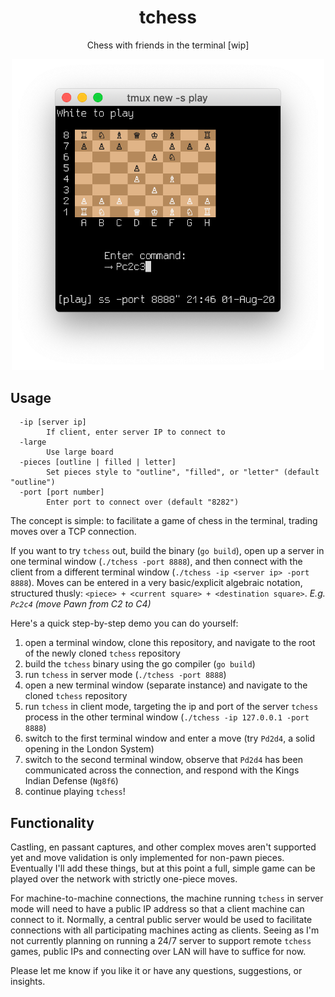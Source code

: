 
<div align="center">
  <h1>tchess</h1>
  <p>Chess with friends in the terminal [wip]</p>
</div>

<div align="center">
  <img src="https://github.com/jaredgorski/tchess/raw/master/.media/tchess-screenshot.png" width="500" />
</div>

<h2>Usage</h1>

```
  -ip [server ip]
        If client, enter server IP to connect to
  -large
        Use large board
  -pieces [outline | filled | letter]
        Set pieces style to "outline", "filled", or "letter" (default "outline")
  -port [port number]
        Enter port to connect over (default "8282")
```

The concept is simple: to facilitate a game of chess in the terminal, trading moves over a TCP connection.

If you want to try `tchess` out, build the binary (`go build`), open up a server in one terminal window (`./tchess -port 8888`), and then connect with the client from a different terminal window (`./tchess -ip <server ip> -port 8888`). Moves can be entered in a very basic/explicit algebraic notation, structured thusly: `<piece> + <current square> + <destination square>`. _E.g. `Pc2c4` (move Pawn from C2 to C4)_

Here's a quick step-by-step demo you can do yourself:
1. open a terminal window, clone this repository, and navigate to the root of the newly cloned `tchess` repository
2. build the `tchess` binary using the go compiler (`go build`)
3. run `tchess` in server mode (`./tchess -port 8888`)
4. open a new terminal window (separate instance) and navigate to the cloned `tchess` repository
5. run `tchess` in client mode, targeting the ip and port of the server `tchess` process in the other terminal window (`./tchess -ip 127.0.0.1 -port 8888`)
6. switch to the first terminal window and enter a move (try `Pd2d4`, a solid opening in the London System)
7. switch to the second terminal window, observe that `Pd2d4` has been communicated across the connection, and respond with the Kings Indian Defense (`Ng8f6`)
8. continue playing `tchess`!

<h2>Functionality</h1>

Castling, en passant captures, and other complex moves aren't supported yet and move validation is only implemented for non-pawn pieces. Eventually I'll add these things, but at this point a full, simple game can be played over the network with strictly one-piece moves.

For machine-to-machine connections, the machine running `tchess` in server mode will need to have a public IP address so that a client machine can connect to it. Normally, a central public server would be used to facilitate connections with all participating machines acting as clients. Seeing as I'm not currently planning on running a 24/7 server to support remote `tchess` games, public IPs and connecting over LAN will have to suffice for now.

Please let me know if you like it or have any questions, suggestions, or insights.
